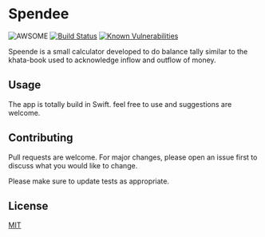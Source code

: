 # Spendee 
![AWSOME](https://raw.githubusercontent.com/jongracecox/anybadge/master/examples/awesomeness.svg) [![Build Status](https://travis-ci.org/Spande90/spendee.png?branch=master)](https://travis-ci.org/Spande90/spendee) [![Known Vulnerabilities](https://snyk.io/test/github/Spande90/spendee/badge.svg?targetFile=Podfile)](https://snyk.io/test/github/Spande90/spendee?targetFile=Podfile)

Speende is a small calculator developed to do balance tally similar to the khata-book used to acknowledge inflow and outflow of money.
## Usage
The app is totally build in Swift. feel free to use and suggestions are welcome.


## Contributing
Pull requests are welcome. For major changes, please open an issue first to discuss what you would like to change.

Please make sure to update tests as appropriate.

## License
[MIT](https://choosealicense.com/licenses/mit/)
